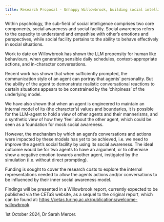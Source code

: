```yaml
---
title: Research Proposal - Unhappy Willowbrook, building social intelligence into LLM Agents.
---
```


Within psychology, the sub-field of social intelligence comprises two core components, social awareness and social facility.  Social awareness refers to the capacity to understand and empathise with other’s emotions and perspectives, while social facility pertains to the ability to behave effectively in social situations.

Work to date on Willowbrook has shown the LLM propensity for human like behaviours, when generating sensible daily schedules, context-appropriate actions, and in-character conversations.  

Recent work has shown that when sufficiently prompted, the communication style of an agent can portray that agents’ personality.  But the ability of the agent to demonstrate realistic conversational reactions to certain situations appears to be constrained by the ‘chirpiness’ of the underlying model.  

We have also shown that when an agent is engineered to maintain an internal model of its (the character’s) values and boundaries, it is possible for the LLM-agent to hold a view of other agents and their mannerisms, and a synthetic view of how they ‘feel’ about the other agent, which could be seen as a foundation for mock social awareness.  

However, the mechanism by which an agent’s conversations and actions were impacted by these models has yet to be achieved, i.e. we need to improve the agent’s social facility by using its social awareness.  The ideal outcome would be for two agents to have an argument, or to otherwise show a negative emotion towards another agent, instigated by the simulation (i.e. without direct prompting).

Funding is sought to cover the research costs to explore the internal representations needed to allow the agents actions and/or conversations to be influenced by their inner social awareness model.  

Findings will be presented in a Willowbrook report, currently expected to be published via the CETaS website, as a sequel to the original report, which can be found at: 
https://cetas.turing.ac.uk/publications/welcome-willowbrook 

1st October 2024,
Dr Sarah Mercer.
